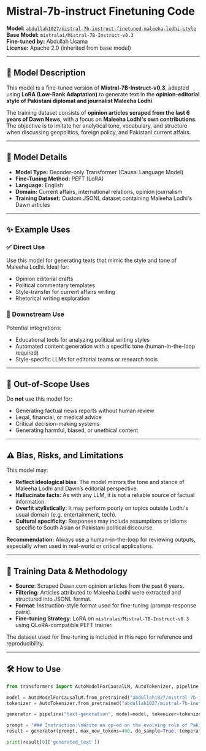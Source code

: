 # Mistral-7b-instruct Finetuning Code

**Model:** [`abdullah1027/mistral-7b-instruct-finetuned-maleeha-lodhi-style`](https://huggingface.co/abdullah1027/mistral-7b-instruct-finetuned-maleeha-lodhi-style)  
**Base Model:** `mistralai/Mistral-7B-Instruct-v0.3`  
**Fine-tuned by:** Abdullah Usama  
**License:** Apache 2.0 (inherited from base model)

---

## 📌 Model Description

This model is a fine-tuned version of **Mistral-7B-Instruct-v0.3**, adapted using **LoRA (Low-Rank Adaptation)** to generate text in the **opinion-editorial style of Pakistani diplomat and journalist Maleeha Lodhi**.

The training dataset consists of **opinion articles scraped from the last 6 years of Dawn News**, with a focus on **Maleeha Lodhi's own contributions**. The objective is to imitate her analytical tone, vocabulary, and structure when discussing geopolitics, foreign policy, and Pakistani current affairs.

---

## 🧠 Model Details

- **Model Type:** Decoder-only Transformer (Causal Language Model)
- **Fine-Tuning Method:** PEFT (LoRA)
- **Language:** English
- **Domain:** Current affairs, international relations, opinion journalism
- **Training Dataset:** Custom JSONL dataset containing Maleeha Lodhi's Dawn articles  


---

## ✨ Example Uses

### ✅ Direct Use

Use this model for generating texts that mimic the style and tone of Maleeha Lodhi. Ideal for:

- Opinion editorial drafts
- Political commentary templates
- Style-transfer for current affairs writing
- Rhetorical writing exploration

### 🧩 Downstream Use

Potential integrations:

- Educational tools for analyzing political writing styles
- Automated content generation with a specific tone (human-in-the-loop required)
- Style-specific LLMs for editorial teams or research tools

---

## 🚫 Out-of-Scope Uses

Do **not** use this model for:

- Generating factual news reports without human review
- Legal, financial, or medical advice
- Critical decision-making systems
- Generating harmful, biased, or unethical content

---

## ⚠️ Bias, Risks, and Limitations

This model may:

- **Reflect ideological bias**: The model mirrors the tone and stance of Maleeha Lodhi and Dawn’s editorial perspective.
- **Hallucinate facts**: As with any LLM, it is not a reliable source of factual information.
- **Overfit stylistically**: It may perform poorly on topics outside Lodhi's usual domain (e.g. entertainment, tech).
- **Cultural specificity**: Responses may include assumptions or idioms specific to South Asian or Pakistani political discourse.

**Recommendation:** Always use a human-in-the-loop for reviewing outputs, especially when used in real-world or critical applications.

---

## 📂 Training Data & Methodology

- **Source**: Scraped Dawn.com opinion articles from the past 6 years.
- **Filtering**: Articles attributed to Maleeha Lodhi were extracted and structured into JSONL format.
- **Format**: Instruction-style format used for fine-tuning (prompt-response pairs).
- **Fine-tuning Strategy**: LoRA on `mistralai/Mistral-7B-Instruct-v0.3` using QLoRA-compatible PEFT trainer.

The dataset used for fine-tuning is included in this repo for reference and reproducibility.

---

## 🛠️ How to Use

```python
from transformers import AutoModelForCausalLM, AutoTokenizer, pipeline

model = AutoModelForCausalLM.from_pretrained("abdullah1027/mistral-7b-instruct-finetuned-maleeha-lodhi-style")
tokenizer = AutoTokenizer.from_pretrained("abdullah1027/mistral-7b-instruct-finetuned-maleeha-lodhi-style")

generator = pipeline("text-generation", model=model, tokenizer=tokenizer)

prompt = "### Instruction:\nWrite an op-ed on the evolving role of Pakistan in regional stability.\n\n### Response:"
result = generator(prompt, max_new_tokens=400, do_sample=True, temperature=0.7)

print(result[0]['generated_text'])

```


